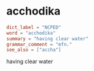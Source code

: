 # acchodika

``` toml
dict_label = "NCPED"
word = "acchodika"
summary = "having clear water"
grammar_comment = "mfn."
see_also = ["accha"]
```

having clear water


